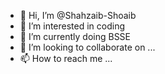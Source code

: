 - 👋 Hi, I’m @Shahzaib-Shoaib
- 👀 I’m interested in coding
- 🌱 I’m currently doing BSSE
- 💞️ I’m looking to collaborate on ...
- 📫 How to reach me ...

<!---
Shahzaib-Shoaib/Shahzaib-Shoaib is a ✨ special ✨ repository because its `README.md` (this file) appears on your GitHub profile.
You can click the Preview link to take a look at your changes.
--->
